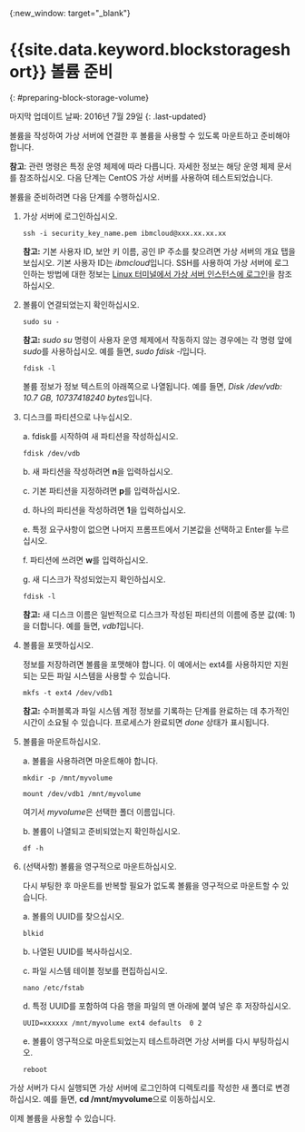 {:new_window: target="_blank"}


# {{site.data.keyword.blockstorageshort}} 볼륨 준비 
{: #preparing-block-storage-volume}

마지막 업데이트 날짜: 2016년 7월 29일
{: .last-updated}

  볼륨을 작성하여 가상 서버에 연결한 후 볼륨을 사용할 수 있도록 마운트하고 준비해야 합니다. 
  
  **참고**: 관련 명령은 특정 운영 체제에 따라 다릅니다. 자세한 정보는 해당 운영 체제 문서를 참조하십시오. 다음 단계는 CentOS 가상 서버를 사용하여 테스트되었습니다. 
  
  볼륨을 준비하려면 다음 단계를 수행하십시오. 

1. 가상 서버에 로그인하십시오.   

   <pre><code>ssh -i security_key_name.pem ibmcloud@xxx.xx.xx.xx</pre></code>

   **참고:** 기본 사용자 ID, 보안 키 이름, 공인 IP 주소를 찾으려면 가상 서버의 개요 탭을 보십시오. 기본 사용자 ID는 *ibmcloud*입니다. SSH를 사용하여 가상 서버에 로그인하는 방법에 대한 정보는 [Linux 터미널에서 가상 서버 인스턴스에 로그인](../../virtualmachines/vm_manage_instances.html#vm_login)을 참조하십시오.  

2. 볼륨이 연결되었는지 확인하십시오.   

   <pre><code>sudo su -</pre></code>
   
   **참고:** *sudo su* 명령이 사용자 운영 체제에서 작동하지 않는 경우에는 각 명령 앞에 *sudo*를 사용하십시오. 예를 들면, *sudo fdisk -l*입니다. 
   
   <pre><code>fdisk -l</pre></code>

   볼륨 정보가 정보 텍스트의 아래쪽으로 나열됩니다. 예를 들면, *Disk /dev/vdb: 10.7 GB, 10737418240 bytes*입니다. 

3. 디스크를 파티션으로 나누십시오. 

   a. fdisk를 시작하여 새 파티션을 작성하십시오. 
    
     <pre><code>fdisk /dev/vdb</pre></code>

   b. 새 파티션을 작성하려면 **n**을 입력하십시오. 
   
   c. 기본 파티션을 지정하려면 **p**를 입력하십시오. 
   
   d. 하나의 파티션을 작성하려면 **1**을 입력하십시오. 
   
   e. 특정 요구사항이 없으면 나머지 프롬프트에서 기본값을 선택하고 Enter를 누르십시오. 

   f. 파티션에 쓰려면 **w**를 입력하십시오. 
   
   g. 새 디스크가 작성되었는지 확인하십시오. 
   
     <pre><code>fdisk -l</pre></code>

     **참고:** 새 디스크 이름은 일반적으로 디스크가 작성된 파티션의 이름에 증분 값(예: 1)을 더합니다. 예를 들면, *vdb1*입니다. 

4. 볼륨을 포맷하십시오.  

   정보를 저장하려면 볼륨을 포맷해야 합니다. 이 예에서는 ext4를 사용하지만 지원되는 모든 파일 시스템을 사용할 수 있습니다. 

   <pre><code>mkfs -t ext4 /dev/vdb1</pre></code>

    **참고:** 수퍼블록과 파일 시스템 계정 정보를 기록하는 단계를 완료하는 데 추가적인 시간이 소요될 수 있습니다. 프로세스가 완료되면 *done* 상태가 표시됩니다. 

5. 볼륨을 마운트하십시오.  

   a. 볼륨을 사용하려면 마운트해야 합니다. 

      <pre><code>mkdir -p /mnt/myvolume</pre></code>
      
      <pre><code>mount /dev/vdb1 /mnt/myvolume</pre></code>

      여기서 *myvolume*은 선택한 폴더 이름입니다. 

   b. 볼륨이 나열되고 준비되었는지 확인하십시오. 

      <pre><code>df -h</pre></code>

6. (선택사항) 볼륨을 영구적으로 마운트하십시오.  

   다시 부팅한 후 마운트를 반복할 필요가 없도록 볼륨을 영구적으로 마운트할 수 있습니다. 

   a. 볼륨의 UUID를 찾으십시오. 

      <pre><code>blkid</pre></code>

   b. 나열된 UUID를 복사하십시오. 

   c. 파일 시스템 테이블 정보를 편집하십시오. 

      <pre><code>nano /etc/fstab</pre></code>      

   d. 특정 UUID를 포함하여 다음 행을 파일의 맨 아래에 붙여 넣은 후 저장하십시오. 
   
      <pre><code>UUID=xxxxxx /mnt/myvolume ext4 defaults  0 2</pre></code>

   e. 볼륨이 영구적으로 마운트되었는지 테스트하려면 가상 서버를 다시 부팅하십시오. 

      <pre><code>reboot</pre></code>

  가상 서버가 다시 실행되면 가상 서버에 로그인하여 디렉토리를 작성한 새 폴더로 변경하십시오. 예를 들면, **cd /mnt/myvolume**으로 이동하십시오. 

  이제 볼륨을 사용할 수 있습니다. 
